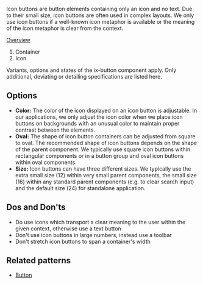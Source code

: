 Icon buttons are button elements containing only an icon and no text. Due to their small size, icon buttons are often used in complex layouts. We only use icon buttons if a well-known icon metaphor is available or the meaning of the icon metaphor is clear from the context. 

[Overview](https://www.figma.com/file/wEptRgAezDU1z80Cn3eZ0o/iX-Pattern-Illustrations?type=design&node-id=1289-4405&mode=design&t=iFGHiYzINQes2FVC-11)

1. Container
2. Icon

Variants, options and states of the ix-button component apply. Only additional, deviating or detailing specifications are listed here.

## Options
- **Color:** The color of the icon displayed on an icon button is adjustable. In our applications, we only adjust the icon color when we place icon buttons on backgrounds with an unusual color to maintain proper contrast between the elements.
- **Oval:** The shape of icon button containers can be adjusted from square to oval. The recommended shape of icon buttons depends on the shape of the parent component. We typically use square icon buttons within rectangular components or in a button group and oval icon buttons within oval components.
- **Size:** Icon buttons can have three different sizes. We typically use the extra small size (12) within very small parent components, the small size (16) within any standard parent components (e.g. to clear search input) and the default size (24) for standalone application.

## Dos and Don'ts
- Do use icons which transport a clear meaning to the user within the given context, otherwise use a text button
- Don't use icon buttons in large numbers, instead use a toolbar
- Don't stretch icon buttons to span a container's width

## Related patterns
- [Button](./button.md)
<!-- - [Toolbar](...) -->
